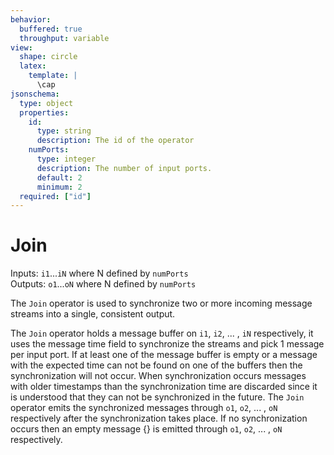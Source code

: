```yaml
---
behavior:
  buffered: true
  throughput: variable
view:
  shape: circle
  latex:
    template: |
      \cap
jsonschema:
  type: object
  properties:
    id:
      type: string
      description: The id of the operator
    numPorts:
      type: integer
      description: The number of input ports.
      default: 2
      minimum: 2
  required: ["id"]
---
```


# Join

Inputs: `i1`...`iN` where N defined by `numPorts`  
Outputs: `o1`...`oN` where N defined by `numPorts`

The `Join` operator is used to synchronize two or more incoming message streams into
a single, consistent output.

The `Join` operator holds a message buffer on `i1`, `i2`, ... , `iN` respectively, 
it uses the message time field to synchronize the streams and pick 1 message per input port. 
If at least one of the message buffer is empty or a message with the expected time can not 
be found on one of the buffers then the synchronization will not occur. When synchronization 
occurs messages with older timestamps than the synchronization time are discarded since it is 
understood that they can not be synchronized in the future. The `Join` operator emits the 
synchronized messages through `o1`, `o2`, ... , `oN` respectively after the synchronization takes place. 
If no synchronization occurs then an empty message {} is emitted through `o1`, `o2`, ... , `oN` respectively.

